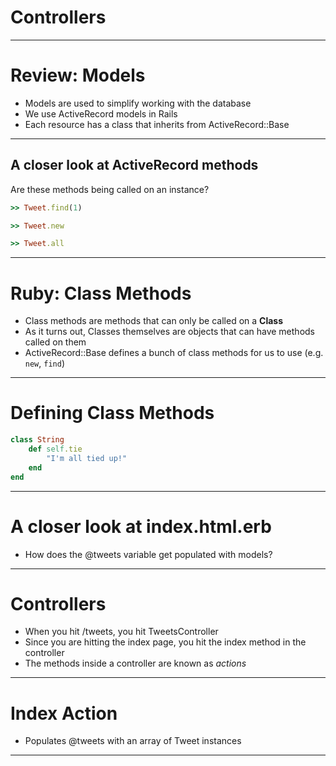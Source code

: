 # Controllers

---

# Review: Models

* Models are used to simplify working with the database
* We use ActiveRecord models in Rails
* Each resource has a class that inherits from ActiveRecord::Base

---
## A closer look at ActiveRecord methods

Are these methods being called on an instance?

```ruby
>> Tweet.find(1)

>> Tweet.new

>> Tweet.all
```

---
# Ruby: Class Methods

* Class methods are methods that can only be called on a __Class__
* As it turns out, Classes themselves are objects that can have methods called on them
* ActiveRecord::Base defines a bunch of class methods for us to use (e.g. ```new```, ```find```)

---
# Defining Class Methods

```ruby
class String
	def self.tie
		"I'm all tied up!"
	end
end
```

---
# A closer look at index.html.erb

* How does the @tweets variable get populated with models?

---
# Controllers

* When you hit /tweets, you hit TweetsController
* Since you are hitting the index page, you hit the index method in the controller
* The methods inside a controller are known as *actions*

---
# Index Action

* Populates @tweets with an array of Tweet instances

---